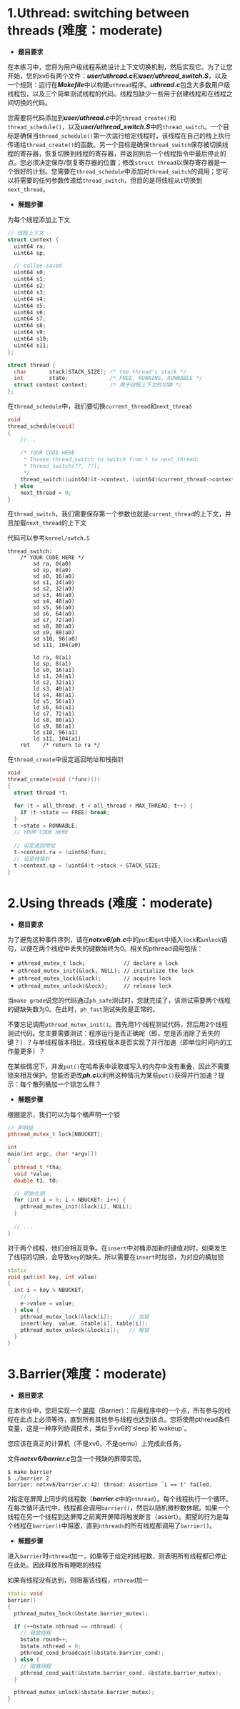 # 1.Uthread: switching between threads (难度：moderate)

- **题目要求**

在本练习中，您将为用户级线程系统设计上下文切换机制，然后实现它。为了让您开始，您的xv6有两个文件：***user/uthread.c***和***user/uthread_switch.S***，以及一个规则：运行在***Makefile***中以构建`uthread`程序。***uthread.c***包含大多数用户级线程包，以及三个简单测试线程的代码。线程包缺少一些用于创建线程和在线程之间切换的代码。

您需要将代码添加到***user/uthread.c***中的`thread_create()`和`thread_schedule()`，以及***user/uthread_switch.S***中的`thread_switch`。一个目标是确保当`thread_schedule()`第一次运行给定线程时，该线程在自己的栈上执行传递给`thread_create()`的函数。另一个目标是确保`thread_switch`保存被切换线程的寄存器，恢复切换到线程的寄存器，并返回到后一个线程指令中最后停止的点。您必须决定保存/恢复寄存器的位置；修改`struct thread`以保存寄存器是一个很好的计划。您需要在`thread_schedule`中添加对`thread_switch`的调用；您可以将需要的任何参数传递给`thread_switch`，但目的是将线程从`t`切换到`next_thread`。



- **解题步骤**

为每个线程添加上下文

```c++
// 线程上下文
struct context {
  uint64 ra;
  uint64 sp;

  // callee-saved
  uint64 s0;
  uint64 s1;
  uint64 s2;
  uint64 s3;
  uint64 s4;
  uint64 s5;
  uint64 s6;
  uint64 s7;
  uint64 s8;
  uint64 s9;
  uint64 s10;
  uint64 s11;
};

struct thread {
  char       stack[STACK_SIZE]; /* the thread's stack */
  int        state;             /* FREE, RUNNING, RUNNABLE */
  struct context context;       /* 用于线程上下文的切换 */
};
```



在`thread_schedule`中，我们要切换`current_thread`和`next_thread`

```c++
void 
thread_schedule(void)
{
	//...
    
    /* YOUR CODE HERE
     * Invoke thread_switch to switch from t to next_thread:
     * thread_switch(??, ??);
     */
    thread_switch((uint64)&t->context, (uint64)&current_thread->context);
  } else
    next_thread = 0;
}
```



在`thread_switch`，我们需要保存第一个参数也就是`current_thread`的上下文，并且加载`next_thread`的上下文

代码可以参考`kernel/swtch.S`

```assembly
thread_switch:
	/* YOUR CODE HERE */
        sd ra, 0(a0)
        sd sp, 8(a0)
        sd s0, 16(a0)
        sd s1, 24(a0)
        sd s2, 32(a0)
        sd s3, 40(a0)
        sd s4, 48(a0)
        sd s5, 56(a0)
        sd s6, 64(a0)
        sd s7, 72(a0)
        sd s8, 80(a0)
        sd s9, 88(a0)
        sd s10, 96(a0)
        sd s11, 104(a0)

        ld ra, 0(a1)
        ld sp, 8(a1)
        ld s0, 16(a1)
        ld s1, 24(a1)
        ld s2, 32(a1)
        ld s3, 40(a1)
        ld s4, 48(a1)
        ld s5, 56(a1)
        ld s6, 64(a1)
        ld s7, 72(a1)
        ld s8, 80(a1)
        ld s9, 88(a1)
        ld s10, 96(a1)
        ld s11, 104(a1)	
	ret    /* return to ra */

```



在`thread_create`中设定返回地址和栈指针

```c++
void 
thread_create(void (*func)())
{
  struct thread *t;

  for (t = all_thread; t < all_thread + MAX_THREAD; t++) {
    if (t->state == FREE) break;
  }
  t->state = RUNNABLE;
  // YOUR CODE HERE
  
  // 设定返回地址
  t->context.ra = (uint64)func;   
  // 设定栈指针                
  t->context.sp = (uint64)t->stack + STACK_SIZE;  
}
```







# 2.Using threads (难度：moderate)

- **题目要求**

为了避免这种事件序列，请在***notxv6/ph.c***中的`put`和`get`中插入`lock`和`unlock`语句，以便在两个线程中丢失的键数始终为0。相关的pthread调用包括：

- `pthread_mutex_t lock;            // declare a lock`
- `pthread_mutex_init(&lock, NULL); // initialize the lock`
- `pthread_mutex_lock(&lock);       // acquire lock`
- `pthread_mutex_unlock(&lock);     // release lock`

当`make grade`说您的代码通过`ph_safe`测试时，您就完成了，该测试需要两个线程的键缺失数为0。在此时，`ph_fast`测试失败是正常的。

不要忘记调用`pthread_mutex_init()`。首先用1个线程测试代码，然后用2个线程测试代码。您主要需要测试：程序运行是否正确呢（即，您是否消除了丢失的键？）？与单线程版本相比，双线程版本是否实现了并行加速（即单位时间内的工作量更多）？

在某些情况下，并发`put()`在哈希表中读取或写入的内存中没有重叠，因此不需要锁来相互保护。您能否更改***ph.c***以利用这种情况为某些`put()`获得并行加速？提示：每个散列桶加一个锁怎么样？



- **解题步骤**

根据提示，我们可以为每个桶声明一个锁

```c++
// 声明锁
pthread_mutex_t lock[NBUCKET];
```

```c++
int
main(int argc, char *argv[])
{
  pthread_t *tha;
  void *value;
  double t1, t0;

  // 初始化锁
  for (int i = 0; i < NBUCKET; i++) {
    pthread_mutex_init(&lock[i], NULL);
  }
    
  // ...
}
```



对于两个线程，他们会相互竞争。在`insert`中对桶添加新的键值对时，如果发生了线程的切换，会导致`key`的缺失。所以需要在`insert`时加锁，为对应的桶加锁

```c++
static 
void put(int key, int value)
{
  int i = key % NBUCKET;
	// ...
    e->value = value;
  } else {
    pthread_mutex_lock(&lock[i]);     // 加锁
    insert(key, value, &table[i], table[i]);
    pthread_mutex_unlock(&lock[i]);   // 解锁
  }
}
```









# 3.Barrier(难度：moderate)

- **题目要求**

在本作业中，您将实现一个[屏障](http://en.wikipedia.org/wiki/Barrier_(computer_science))（Barrier）：应用程序中的一个点，所有参与的线程在此点上必须等待，直到所有其他参与线程也达到该点。您将使用pthread条件变量，这是一种序列协调技术，类似于xv6的`sleep`和`wakeup`。

您应该在真正的计算机（不是xv6，不是qemu）上完成此任务。

文件***notxv6/barrier.c***包含一个残缺的屏障实现。

```
$ make barrier
$ ./barrier 2
barrier: notxv6/barrier.c:42: thread: Assertion `i == t' failed.
```



2指定在屏障上同步的线程数（***barrier.c***中的`nthread`）。每个线程执行一个循环。在每次循环迭代中，线程都会调用`barrier()`，然后以随机微秒数休眠。如果一个线程在另一个线程到达屏障之前离开屏障将触发断言（assert）。期望的行为是每个线程在`barrier()`中阻塞，直到`nthreads`的所有线程都调用了`barrier()`。





- **解题步骤**

进入`barrier`时`nthread`加一，如果等于给定的线程数，则表明所有线程都已停止在此处。因此释放所有睡眠的线程

如果有线程没有达到，则阻塞该线程，`nthread`加一

```c++
static void 
barrier()
{
  pthread_mutex_lock(&bstate.barrier_mutex);      

  if (++bstate.nthread == nthread) {
    // 释放线程
    bstate.round++;
    bstate.nthread = 0;
    pthread_cond_broadcast(&bstate.barrier_cond);    
  } else {
    // 阻塞线程
    pthread_cond_wait(&bstate.barrier_cond, &bstate.barrier_mutex);
  }

  pthread_mutex_unlock(&bstate.barrier_mutex); 
}
```

